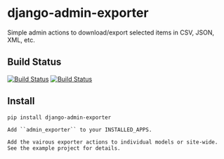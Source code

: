 django-admin-exporter
=====================

Simple admin actions to download/export selected items in CSV, JSON, XML, etc.

Build Status
------------

[![Build Status](https://travis-ci.org/RyanBalfanz/django-admin-exporter.png?branch=master)](https://travis-ci.org/RyanBalfanz/django-admin-exporter)
[![Build Status](https://travis-ci.org/RyanBalfanz/django-admin-exporter.png?branch=develop)](https://travis-ci.org/RyanBalfanz/django-admin-exporter)

Install
-------

	pip install django-admin-exporter

	Add ``admin_exporter`` to your INSTALLED_APPS.

	Add the vairous exporter actions to individual models or site-wide. See the example project for details.
